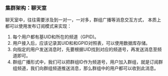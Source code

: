 ### 集群架构：聊天室

聊天室中，往往需要涉及到一对一，一对多，群组广播等消息交互方式， 本质上都可以使用发布订阅模式来实现：

1. 每个用户都有基UID和所在的频道（GPID)。
2. 用户接入后，应该记录其UID和和GPID对照表，可以使用数据库存储。
3. 向指定的用户发送消息时，先要根据UID找到对应的频道号，再发送消息至频道即可。
4. 群组广播形式中，我们可以把群组ID作为频道号，用户加入群组，就是订阅群组频道，我们向群组频道推送消息，那么群组中的用户都可以收到此消息。


